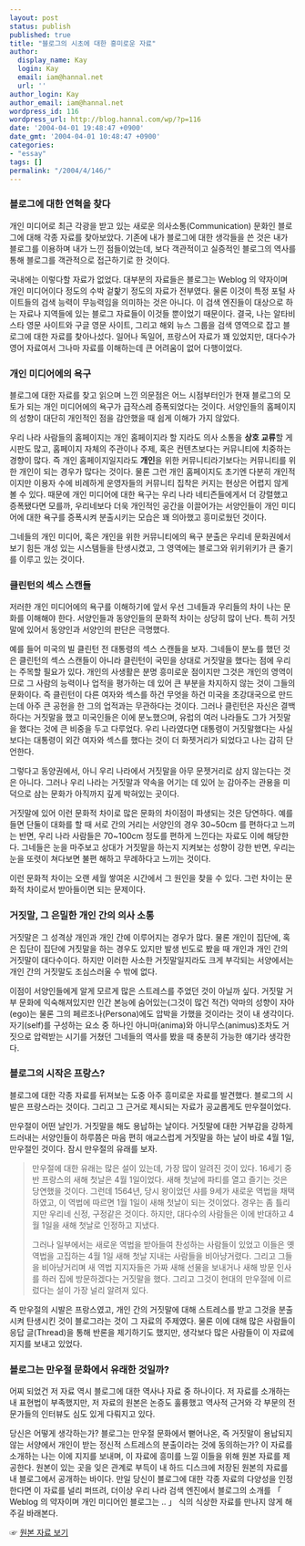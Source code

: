 ```yaml
---
layout: post
status: publish
published: true
title: "블로그의 시초에 대한 흥미로운 자료"
author:
  display_name: Kay
  login: Kay
  email: iam@hannal.net
  url: ''
author_login: Kay
author_email: iam@hannal.net
wordpress_id: 116
wordpress_url: http://blog.hannal.com/wp/?p=116
date: '2004-04-01 19:48:47 +0900'
date_gmt: '2004-04-01 10:48:47 +0900'
categories:
- "essay"
tags: []
permalink: "/2004/4/146/"
---
```

<h3>블로그에 대한 연혁을 찾다</h3>
<p>개인 미디어로 최근 각광을 받고 있는 새로운 의사소통(Communication) 문화인 블로그에 대해 각종 자료를 찾아보았다. 기존에 내가 블로그에 대한 생각들을 쓴 것은 내가 블로그를 이용하며 내가 느낀 점들이었는데, 보다 객관적이고 실증적인 블로그의 역사를 통해 블로그를 객관적으로 접근하기로 한 것이다.</p>
<p>국내에는 이렇다할 자료가 없었다. 대부분의 자료들은 블로그는 Weblog 의 약자이며 개인 미디어이다 정도의 수박 겉핥기 정도의 자료가 전부였다. 물론 이것이 특정 포털 사이트들의 검색 능력이 무능력임을 의미하는 것은 아니다. 이 검색 엔진들이 대상으로 하는 자료나 지역들에 있는 블로그 자료들이 이것들 뿐이었기 때문이다. 결국, 나는 알타비스타 영문 사이트와 구글 영문 사이트, 그리고 해외 뉴스 그룹을 검색 영역으로 잡고 블로그에 대한 자료를 찾아나섰다. 일어나 독일어, 프랑스어 자료가 꽤 있었지만, 대다수가 영어 자료여서 그나마 자료를 이해하는데 큰 어려움이 없어 다행이었다.</p>
<h3>개인 미디어에의 욕구</h3>
<p>블로그에 대한 자료를 찾고 읽으며 느낀 의문점은 어느 시점부터인가 현재 블로그의 모토가 되는 개인 미디어에의 욕구가 급작스레 증폭되었다는 것이다. 서양인들의 홈페이지의 성향이 대단히 개인적인 점을 감안했을 때 쉽게 이해가 가지 않았다.</p>
<p>우리 나라 사람들의 홈페이지는 개인 홈페이지라 할 지라도 의사 소통을 <b>상호 교류</b>할 게시판도 많고, 홈페이지 자체의 주관이나 주제, 혹은 컨텐츠보다는 커뮤니티에 치중하는 경향이 많다. 즉 개인 홈페이지일지라도 <b>개인</b>을 위한 커뮤니티라기보다는 커뮤니티를 위한 개인이 되는 경우가 많다는 것이다. 물론 그런 개인 홈페이지도 초기엔 다분히 개인적이지만 이용자 수에 비례하게 운영자들의 커뮤니티 집착은 커지는 현상은 어렵지 않게 볼 수 있다. 때문에 개인 미디어에 대한 욕구는 우리 나라 네티즌들에게서 더 강렬했고 증폭됐다면 모를까, 우리네보다 더욱 개인적인 공간을 이끌어가는 서양인들이 개인 미디어에 대한 욕구를 증폭시켜 분출시키는 모습은 꽤 의아했고 흥미로웠던 것이다.</p>
<p>그네들의 개인 미디어, 혹은 개인을 위한 커뮤니티에의 욕구 분출은 우리네 문화권에서 보기 힘든 개성 있는 시스템들을 탄생시켰고, 그 영역에는 블로그와 위키위키가 큰 줄기를 이루고 있는 것이다.</p>
<h3>클린턴의 섹스 스캔들</h3>
<p>저러한 개인 미디어에의 욕구를 이해하기에 앞서 우선 그네들과 우리들의 차이 나는 문화를 이해해야 한다. 서양인들과 동양인들의 문화적 차이는 상당히 많이 난다. 특히 거짓말에 있어서 동양인과 서양인의 판단은 극명했다.</p>
<p>예를 들어 미국의 빌 클린턴 전 대통령의 섹스 스캔들을 보자. 그네들이 분노를 했던 것은 클린턴의 섹스 스캔들이 아니라 클린턴이 국민을 상대로 거짓말을 했다는 점에 우리는 주목할 필요가 있다. 개인의 사생활은 분명 흥미로운 점이지만 그것은 개인의 영역이므로 그 사람의 능력이나 업적을 평가하는 데 있어 큰 부분을 차지하지 않는 것이 그들의 문화이다. 즉 클린턴이 다른 여자와 섹스를 하건 무엇을 하건 미국을 초강대국으로 만드는데 아주 큰 공헌을 한 그의 업적과는 무관하다는 것이다. 그러나 클린턴은 자신은 결백하다는 거짓말을 했고 미국인들은 이에 분노했으며, 유럽의 여러 나라들도 그가 거짓말을 했다는 것에 큰 비중을 두고 다루었다. 우리 나라였다면 대통령이 거짓말했다는 사실보다는 대통령이 외간 여자와 섹스를 했다는 것이 더 화젯거리가 되었다고 나는 감히 단언한다.</p>
<p>그렇다고 동양권에서, 아니 우리 나라에서 거짓말을 아무 문젯거리로 삼지 않는다는 것은 아니다. 그러나 우리 나라는 거짓말과 약속을 어기는 데 있어 눈 감아주는 관용을 미덕으로 삼는 문화가 아직까지 깊게 박혀있는 곳이다.</p>
<p>거짓말에 있어 이런 문화적 차이로 많은 문화의 차이점이 파생되는 것은 당연하다. 예를 들면 단둘이 대화를 할 때 서로 간의 거리는 서양인의 경우 30~50cm 를 편하다고 느끼는 반면, 우리 나라 사람들은 70~100cm 정도를 편하게 느낀다는 자료도 이에 해당한다. 그네들은 눈을 마주보고 상대가 거짓말을 하는지 지켜보는 성향이 강한 반면, 우리는 눈을 또렷이 쳐다보면 불편 해하고 무례하다고 느끼는 것이다.</p>
<p>이런 문화적 차이는 오랜 세월 쌓여온 시간에서 그 원인을 찾을 수 있다. 그런 차이는 문화적 차이로서 받아들이면 되는 문제이다.</p>
<h3>거짓말, 그 은밀한 개인 간의 의사 소통</h3>
<p>거짓말은 그 성격상 개인과 개인 간에 이루어지는 경우가 많다. 물론 개인이 집단에, 혹은 집단이 집단에 거짓말을 하는 경우도 있지만 발생 빈도로 봤을 때 개인과 개인 간의 거짓말이 대다수이다. 하지만 이러한 사소한 거짓말일지라도 크게 부각되는 서양에서는 개인 간의 거짓말도 조심스러울 수 밖에 없다.</p>
<p>이점이 서양인들에게 알게 모르게 많은 스트레스를 주었던 것이 아닐까 싶다. 거짓말 거부 문화에 익숙해져있지만 인간 본능에 숨어있는(그것이 많건 적건) 악마의 성향이 자아(ego)는 물론 그의 페르조나(Persona)에도 압박을 가했을 것이라는 것이 내 생각이다. 자기(self)를 구성하는 요소 중 하나인 아니마(anima)와 아니무스(animus)조차도 거짓으로 압력받는 시기를 거쳤던 그네들의 역사를 봤을 때 충분히 가능한 얘기라 생각한다.</p>
<h3>블로그의 시작은 프랑스?</h3>
<p>블로그에 대한 각종 자료를 뒤져보는 도중 아주 흥미로운 자료를 발견했다. 블로그의 시발은 프랑스라는 것이다. 그리고 그 근거로 제시되는 자료가 공교롭게도 만우절이었다.</p>
<p>만우절이 어떤 날인가. 거짓말을 해도 용납하는 날이다. 거짓말에 대한 거부감을 강하게 드러내는 서양인들이 하루쯤은 마음 편히 애교스럽게 거짓말을 하는 날이 바로 4월 1일, 만우절인 것이다. 잠시 만우절의 유래를 보자.</p>
<blockquote><p>
만우절에 대한 유래는 많은 설이 있는데, 가장 많이 알려진 것이 있다. 16세기 중반 프랑스의 새해 첫날은 4월 1일이었다. 새해 첫날에 파티를 열고 즐기는 것은 당연했을 것이다. 그런데 1564년, 당시 왕이었던 샤를 9세가 새로운 역법을 채택하였고, 이 역법에 따르면 1월 1일이 새해 첫날이 되는 것이었다. 경우는 좀 틀리지만 우리네 신정, 구정같은 것이다. 하지만, 대다수의 사람들은 이에 반대하고 4월 1일을 새해 첫날로 인정하고 지냈다.</p>
<p>그러나 일부에서는 새로운 역법을 받아들여 찬성하는 사람들이 있었고 이들은 옛 역법을 고집하는 4월 1일 새해 첫날 지내는 사람들을 비아냥거렸다. 그리고 그들을 비아냥거리며 새 역법 지지자들은 가짜 새해 선물을 보내거나 새해 방문 인사를 하러 집에 방문하겠다는 거짓말을 했다. 그리고 그것이 현대의 만우절에 이르렀다는 설이 가장 널리 알려져 있다.
</p></blockquote>
<p>즉 만우절의 시발은 프랑스였고, 개인 간의 거짓말에 대해 스트레스를 받고 그것을 분출시켜 탄생시킨 것이 블로그라는 것이 그 자료의 주제였다. 물론 이에 대해 많은 사람들이 응답 글(Thread)을 통해 반론을 제기하기도 했지만, 생각보다 많은 사람들이 이 자료에 지지를 보내고 있었다.</p>
<h3>블로그는 만우절 문화에서 유래한 것일까?</h3>
<p>어찌 되었건 저 자료 역시 블로그에 대한 역사나 자료 중 하나이다. 저 자료를 소개하는 내 표현법이 부족했지만, 저 자료의 원본은 논증도 훌륭했고 역사적 근거와 각 부문의 전문가들의 인터뷰도 심도 있게 다뤄지고 있다.</p>
<p>당신은 어떻게 생각하는가? 블로그는 만우절 문화에서 뻗어나온, 즉 거짓말이 용납되지 않는 서양에서 개인이 받는 정신적 스트레스의 분출이라는 것에 동의하는가? 이 자료를 소개하는 나는 이에 지지를 보내며, 이 자료에 흥미를 느낄 이들을 위해 원본 자료를 제공한다. 원본이 있는 곳을 잊은 관계로 부득이 내 하드 디스크에 저장된 원본의 자료를 내 블로그에서 공개하는 바이다. 만일 당신이 블로그에 대한 각종 자료의 다양성을 인정한다면 이 자료를 널리 퍼뜨려, 더이상 우리 나라 검색 엔진에서 블로그의 소개를 「 Weblog 의 약자이며 개인 미디어인 블로그는 .. 」 식의 식상한 자료를 만나지 않게 해주길 바래본다.</p>
<p>☞ <a href="/tt/download/Blog_in_All_Fools_Day.html">원본 자료 보기</a></p>
